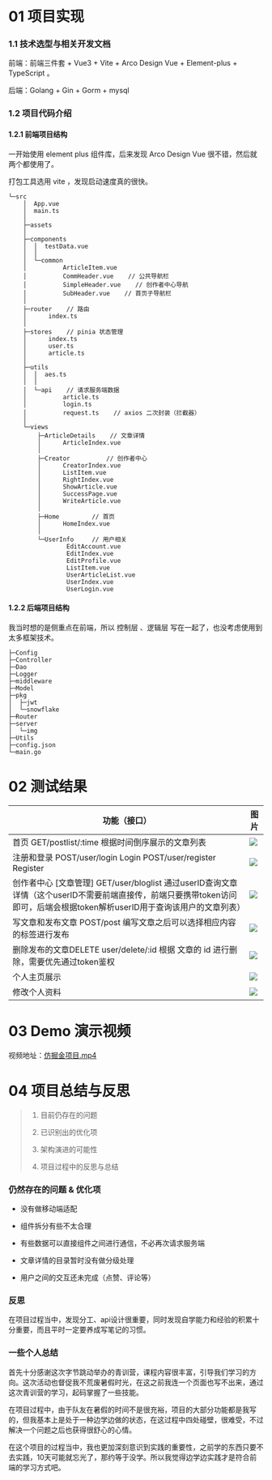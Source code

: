 





# 01 项目实现

### 1.1 技术选型与相关开发文档

前端：前端三件套 + Vue3 +  Vite +  Arco Design Vue + Element-plus + TypeScript 。

后端：Golang + Gin + Gorm + mysql

### 1.2 项目代码介绍

#### 1.2.1 前端项目结构

一开始使用 element plus 组件库，后来发现 Arco Design Vue 很不错，然后就两个都使用了。

打包工具选用 vite ，发现启动速度真的很快。

```Shell
└─src
    │  App.vue
    │  main.ts
    │  
    ├─assets
    │          
    ├─components
    │  │  testData.vue
    │  │  
    │  └─common
    │          ArticleItem.vue   
    │          CommHeader.vue    // 公共导航栏
    │          SimpleHeader.vue    // 创作者中心导航
    │          SubHeader.vue    // 首页子导航栏
    │          
    ├─router    // 路由
    │      index.ts
    │      
    ├─stores    // pinia 状态管理
    │      index.ts
    │      user.ts
    │      article.ts
    │      
    ├─utils
    │  │  aes.ts
    │  │  
    │  └─api    // 请求服务端数据
    │          article.ts
    │          login.ts
    │          request.ts    // axios 二次封装（拦截器）
    │          
    └─views
        ├─ArticleDetails    // 文章详情
        │      ArticleIndex.vue
        │      
        ├─Creator          // 创作者中心
        │      CreatorIndex.vue
        │      ListItem.vue
        │      RightIndex.vue
        │      ShowArticle.vue
        │      SuccessPage.vue
        │      WriteArticle.vue
        │      
        ├─Home         // 首页
        │      HomeIndex.vue
        │      
        └─UserInfo     // 用户相关
                EditAccount.vue
                EditIndex.vue
                EditProfile.vue
                ListItem.vue
                UserArticleList.vue
                UserIndex.vue
                UserLogin.vue
```

#### 1.2.2 后端项目结构

我当时想的是侧重点在前端，所以 控制层 、逻辑层 写在一起了，也没考虑使用到太多框架技术。

```Shell
├─Config
├─Controller
├─Dao
├─Logger
├─middleware
├─Model
├─pkg
│  ├─jwt
│  └─snowflake
├─Router
├─server
│  └─img
├─Utils
├─config.json
└─main.go
```

# 02 测试结果

| 功能（接口）                                                 | 图片                                                         |
| ------------------------------------------------------------ | ------------------------------------------------------------ |
| 首页 GET/postlist/:time 根据时间倒序展示的文章列表           | ![](https://cdn.jsdelivr.net/gh/Bin-lin-rgb/blog-img@main/1首页.png) |
| 注册和登录 POST/user/login       Login POST/user/register        Register | ![](https://cdn.jsdelivr.net/gh/Bin-lin-rgb/blog-img@main/2登录.png) |
| 创作者中心 [文章管理]  GET/user/bloglist  通过userID查询文章详情（这个userID不需要前端直接传，前端只要携带token访问即可，后端会根据token解析userID用于查询该用户的文章列表） | ![](https://cdn.jsdelivr.net/gh/Bin-lin-rgb/blog-img@main/3创作者中心.png) |
| 写文章和发布文章 POST/post 编写文章之后可以选择相应内容的标签进行发布 | ![](https://cdn.jsdelivr.net/gh/Bin-lin-rgb/blog-img@main/4发布文章.png) |
| 删除发布的文章DELETE user/delete/:id 根据 文章的 id 进行删除，需要优先通过token鉴权 | ![](https://cdn.jsdelivr.net/gh/Bin-lin-rgb/blog-img@main/5删除文章.png) |
| 个人主页展示                                                 | ![](https://cdn.jsdelivr.net/gh/Bin-lin-rgb/blog-img@main/6个人主页.png) |
| 修改个人资料                                                 | ![](https://cdn.jsdelivr.net/gh/Bin-lin-rgb/blog-img@main/7修改个人资料.png) |

# 03 Demo 演示视频

视频地址：[仿掘金项目.mp4](https://ksr7oe3m3x.feishu.cn/file/boxcnDhlfp6ohLSFPfpMWqzwDvg) 

# 04 项目总结与反思

> 1. 目前仍存在的问题
>
> 1. 已识别出的优化项
>
> 1. 架构演进的可能性
>
> 1. 项目过程中的反思与总结

### 仍然存在的问题 & 优化项

- 没有做移动端适配

- 组件拆分有些不太合理

- 有些数据可以直接组件之间进行通信，不必再次请求服务端

- 文章详情的目录暂时没有做分级处理

- 用户之间的交互还未完成（点赞、评论等）



### 反思

​      在项目过程当中，发现分工、api设计很重要，同时发现自学能力和经验的积累十分重要，而且平时一定要养成写笔记的习惯。



### 一些个人总结

​       首先十分感谢这次字节跳动举办的青训营，课程内容很丰富，引导我们学习的方向。这次活动也督促我不荒废暑假时光，在这之前我连一个页面也写不出来，通过这次青训营的学习，起码掌握了一些技能。

​       在项目过程中，由于队友在暑假的时间不是很充裕，项目的大部分功能都是我写的，但我基本上是处于一种边学边做的状态，在这过程中四处碰壁，很难受，不过解决一个问题之后也获得很舒心的心情。

​       在这个项目的过程当中，我也更加深刻意识到实践的重要性，之前学的东西只要不去实践，10天可能就忘光了，那约等于没学。所以我觉得边学边实践才是符合前端的学习方式吧。
